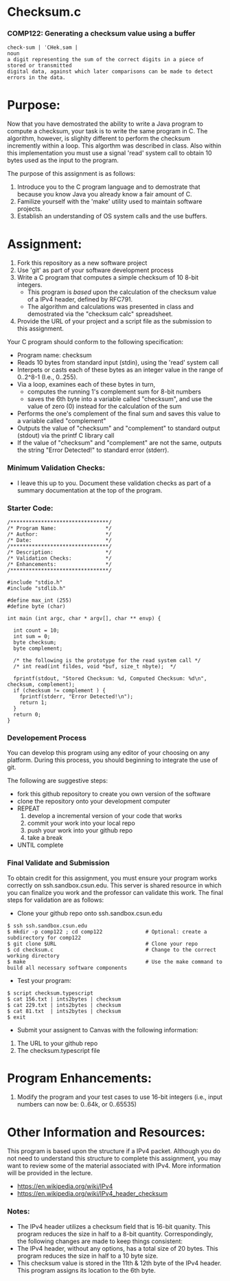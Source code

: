 # Checksum.c
### COMP122: Generating a checksum value using a buffer

```
check·sum | ˈCHekˌsəm |
noun
a digit representing the sum of the correct digits in a piece of stored or transmitted 
digital data, against which later comparisons can be made to detect errors in the data.
```


# Purpose:
Now that you have demostrated the ability to write a Java program to compute a checksum, your task is to write the same program in C. The algorithm, however, is slighlty different to perform the checksum incremently within a loop.  This algorthm was described in class.  Also within this implementation you must use a signal 'read' system call to obtain 10 bytes used as the input to the program. 

The purpose of this assignment is as follows:
  1. Introduce you to the C program language and to demostrate that because you know Java you already know a fair amount of C.
  1. Familize yourself with the 'make' utility used to maintain software projects.
  1. Establish an understanding of  OS system calls and the use buffers.


# Assignment:
1. Fork this repository as a new software project
1. Use 'git' as part of your software development process
1. Write a C program that computes a simple checksum of 10 8-bit integers.  
   * This program is *based* upon the calculation of the checksum value of a IPv4 header, defined by RFC791. 
   * The algorithm and calculations was presented in class and demostrated via the "checksum calc" spreadsheet.
1. Provide the URL of your project and a script file as the submission to this assignment.

Your C program should conform to the following specification:
  * Program name: checksum
  * Reads 10 bytes from standard input (stdin), using the 'read' system call
  * Interpets or casts each of these bytes as an integer value in the range of 0..2^8-1 (I.e., 0..255). 
  * Via a loop, examines each of these bytes in turn,
     * computes the running 1's complement sum for 8-bit numbers
     * saves the 6th byte into a variable called "checksum", and use the value of zero (0) instead for the calculation of the sum
  * Performs the one's complement of the final sum and saves this value to a variable called "complement"
  * Outputs the value of "checksum" and "complement" to standard output (stdout) via the printf C library call
  * If the value of "checksum" and "complement" are not the same, outputs the string "Error Detected!" to standard error (stderr).


### Minimum Validation Checks:
* I leave this up to you.  Document these validation checks as part of a summary documentation at the top of the program.


### Starter Code:

```
/********************************/
/* Program Name:                */
/* Author:                      */
/* Date:                        */
/********************************/
/* Description:                 */
/* Validation Checks:           */
/* Enhancements:                */
/********************************/

#include "stdio.h"
#include "stdlib.h"

#define max_int (255)
#define byte (char)

int main (int argc, char * argv[], char ** envp) {

  int count = 10;
  int sum = 0;   
  byte checksum; 
  byte complement;

  /* the following is the prototype for the read system call */
  /* int read(int fildes, void *buf, size_t nbyte);  */
```

```
  fprintf(stdout, "Stored Checksum: %d, Computed Checksum: %d\n", checksum, complement);
  if (checksum != complement ) {
    fprintf(stderr, "Error Detected!\n"); 
    return 1;
  }
  return 0;
}
```


### Developement Process
You can develop this program using any editor of your choosing on any platform. During this process, you should beginning to integrate the use of git.

The following are suggestive steps:
* fork this github repository to create you own version of the software
* clone the repository onto your development computer
* REPEAT
   1. develop a incremental version of your code that works
   1. commit your work into your local repo
   1. push your work into your github repo
   1. take a break
* UNTIL complete

### Final Validate and Submission
To obtain credit for this assignment, you must ensure your program works correctly on ssh.sandbox.csun.edu.  This server is shared resource in which you can finalize you work and the professor can validate this work.  The final steps for validation are as follows:

* Clone your github repo onto ssh.sandbox.csun.edu
```
$ ssh ssh.sandbox.csun.edu
$ mkdir -p comp122 ; cd comp122              # Optional: create a subdirectory for comp122
$ git clone $URL                             # Clone your repo
$ cd checksum.c                              # Change to the correct working directory
$ make                                       # Use the make command to build all necessary software components 
```

* Test your program:
```
$ script checksum.typescript 
$ cat 156.txt | ints2bytes | checksum
$ cat 229.txt | ints2bytes | checksum
$ cat 81.txt  | ints2bytes | checksum
$ exit
```

* Submit your assignent to Canvas with the following information:
1. The URL to your github repo
1. The checksum.typescript file

# Program Enhancements:
1. Modify the program and your test cases to use 16-bit integers (i.e., input numbers can now be: 0..64k, or 0..65535)

# Other Information and Resources:
This program is based upon the structure if a IPv4 packet.  Although you do not need to understand this structure to complete this assignment, you may want to review some of the material associated with IPv4.  More information will be provided in the lecture.
* https://en.wikipedia.org/wiki/IPv4
* https://en.wikipedia.org/wiki/IPv4_header_checksum

### Notes:
* The IPv4 header utilizes a checksum field that is 16-bit quanity. This program reduces the size in half to a 8-bit quantity.  Correspondingly, the following changes are made to keep things consistent: 
* The IPv4 header, without any options, has a total size of 20 bytes. This program reduces the size in half to a 10 byte size.
* This checksum value is stored in the 11th & 12th byte of the IPv4 header. This program assigns its location to the 6th byte.


